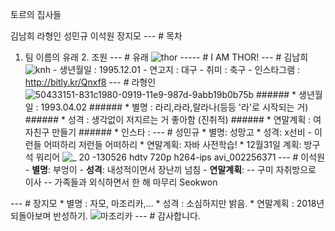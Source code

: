 토르의 집사들

김남희 라형인 성민규 이석원 장지모 --- # 목차 
1. 팀 이름의 유래 2. 조원 --- # 유래 ![thor](https://user-images.githubusercontent.com/46041401/50433631-ba3ffa00-091c-11e9-9a27-990d8639780e.jpg) ----- # I AM THOR! --- # 김남희 ![knh](https://user-images.githubusercontent.com/37471802/50435427-8e287700-0924-11e9-94bb-88268203e962.jpg) - 생년월일 : 1995.12.01 - 연고지 : 대구 - 취미 : 축구 - 인스타그램 : http://bitly.kr/Qnxf8 --- # 라형인 ![50433151-831c1980-0919-11e9-987d-9abb19b0b75b](https://user-images.githubusercontent.com/37471802/50435429-8ff23a80-0924-11e9-808f-c46a788c655f.jpg) ###### * 생년월일 : 1993.04.02 ###### * 별명 : 라리,라라,랄라나(등등 '라'로 시작되는 거) ###### * 성격 : 생각없이 저지르는 거 좋아함 (진취적) ###### * 연말계획 : 여자친구 만들기 ###### * 인스타 : --- # 성민규 * 별명: 성망고 * 성격: x선비 - 이런들 어떠하리 저런들 어떠하리 * 연말계획: 자바 사전학습! * 12월31일 계획: 방구석 워리어 ![_ 20 -130526 hdtv 720p h264-ips avi_002256371](https://user-images.githubusercontent.com/37471802/50435474-cb8d0480-0924-11e9-9e59-b78e7a394214.jpg) --- # 이석원 - **별명**: 부엉이 - **성격**: 내성적이면서 장난끼 넘침 - **연말계획**: 
-- 구미 자취방으로 이사 
-- 가족들과 외식하면서 한 해 마무리 
Seokwon

--- # 장지모 * 별명 : 자모, 마조리카,... * 성격 : 소심하지만 밝음. * 연말계획 : 2018년 되돌아보며 반성하기. ![마조리카](https://s3.namuwikiusercontent.com/s/8a94f59b2d07477397136a88c17f3413735762b7e523d5b1b14fbbff687cb4b78b3eafcef486cf55799536615114368d93620dd218023e5ad465e2d56b2915af51cce951586f90665dd00b2a850d64c8e1c8508ddc779cb026aa3c77d83a2894) --- # 감사합니다.

